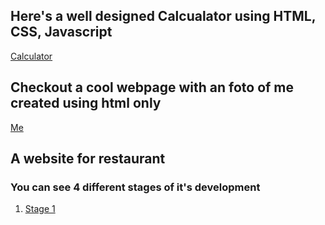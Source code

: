 
## Here's a well designed Calcualator using HTML, CSS, Javascript
[Calculator](https://mohraihan.github.io/lcdp/calc.html)<br>

## Checkout a cool webpage with an foto of me created using html only
[Me](https://mohraihan.github.io/lcdp/me.html)

## A website for restaurant

### You can see 4 different stages of it's development
1. [Stage 1](https://mohraihan.github.io/lcdp/mod2/index.html)